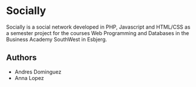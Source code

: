 # Socially

Socially is a social network developed in PHP, Javascript and HTML/CSS as a semester project for the courses Web Programming and Databases in the Business Academy SouthWest in Esbjerg.

## Authors
- Andres Dominguez
- Anna Lopez 